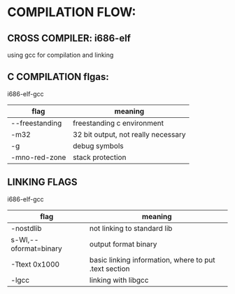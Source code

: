 # COMPILATION FLOW:



## CROSS COMPILER: i686-elf
using gcc for compilation and linking



## C COMPILATION flgas:

i686-elf-gcc

| flag| meaning |
|----------|----------|
--freestanding |freestanding c environment     
-m32 | 32 bit output, not really necessary
-g | debug symbols
-mno-red-zone | stack protection 

## LINKING FLAGS

i686-elf-gcc

| flag| meaning |
|----------|----------|
-nostdlib | not linking to standard lib
s-Wl,--oformat=binary| output format binary
-Ttext 0x1000|  basic linking information, where to put .text section
-lgcc| linking with libgcc
